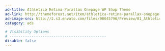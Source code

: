 ```yaml
---
ad-title: Athletica Retina Parallax Onepage WP Shop Theme
ad-link: http://themeforest.net/item/athletica-retina-parallax-onepage-wp-shop-theme/7580375?ref=CodBits
ad-image-src: http://2.s3.envato.com/files/90045796/Preview/01_Athletica_Retina_Parallax_OnePage_Web_Template_Preview.__large_preview.png
category: ads

# Visibility Options
# --------------------------------------------
disable: false
---
```

